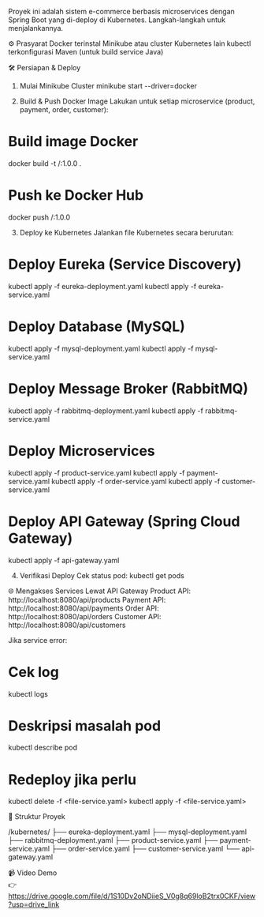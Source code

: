 Proyek ini adalah sistem e-commerce berbasis microservices dengan Spring Boot yang di-deploy di Kubernetes. Langkah-langkah untuk menjalankannya.  

⚙️ Prasyarat
   Docker terinstal
   Minikube atau cluster Kubernetes lain
   kubectl terkonfigurasi
   Maven (untuk build service Java)  

🛠️ Persiapan & Deploy
1. Mulai Minikube Cluster
   minikube start --driver=docker  
   
3. Build & Push Docker Image
   Lakukan untuk setiap microservice (product, payment, order, customer):  

# Build image Docker
  docker build -t <username-dockerhub>/<nama-service>:1.0.0 .  

# Push ke Docker Hub
  docker push <username-dockerhub>/<nama-service>:1.0.0  

3. Deploy ke Kubernetes
   Jalankan file Kubernetes secara berurutan:  

# Deploy Eureka (Service Discovery)
  kubectl apply -f eureka-deployment.yaml
  kubectl apply -f eureka-service.yaml  

# Deploy Database (MySQL)
  kubectl apply -f mysql-deployment.yaml
  kubectl apply -f mysql-service.yaml  

# Deploy Message Broker (RabbitMQ)
  kubectl apply -f rabbitmq-deployment.yaml
  kubectl apply -f rabbitmq-service.yaml  

# Deploy Microservices
  kubectl apply -f product-service.yaml
  kubectl apply -f payment-service.yaml
  kubectl apply -f order-service.yaml
  kubectl apply -f customer-service.yaml  

# Deploy API Gateway (Spring Cloud Gateway)
  kubectl apply -f api-gateway.yaml  

4. Verifikasi Deploy
  Cek status pod:
  kubectl get pods  

🌐 Mengakses Services
   Lewat API Gateway
    Product API: http://localhost:8080/api/products
    Payment API: http://localhost:8080/api/payments
    Order API: http://localhost:8080/api/orders
    Customer API: http://localhost:8080/api/customers  

Jika service error:
# Cek log
kubectl logs <nama-pod>  

# Deskripsi masalah pod
kubectl describe pod <nama-pod>  

# Redeploy jika perlu
kubectl delete -f <file-service.yaml>
kubectl apply -f <file-service.yaml>  

📂 Struktur Proyek  

/kubernetes/
  ├── eureka-deployment.yaml
  ├── mysql-deployment.yaml
  ├── rabbitmq-deployment.yaml
  ├── product-service.yaml
  ├── payment-service.yaml
  ├── order-service.yaml
  ├── customer-service.yaml
  └── api-gateway.yaml   


  📹 Video Demo  
👉 https://drive.google.com/file/d/1S10Dv2oNDiieS_V0g8q69loB2trx0CKF/view?usp=drive_link  
